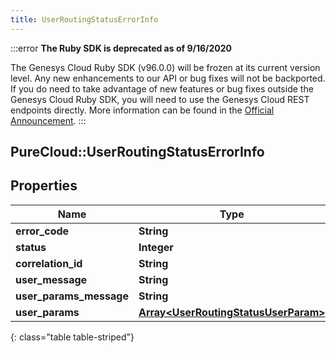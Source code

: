 ```yaml
---
title: UserRoutingStatusErrorInfo
---
```


:::error
**The Ruby SDK is deprecated as of 9/16/2020**

The Genesys Cloud Ruby SDK (v96.0.0) will be frozen at its current version level. Any new enhancements to our API or bug fixes will not be backported. If you do need to take advantage of new features or bug fixes outside the Genesys Cloud Ruby SDK, you will need to use the Genesys Cloud REST endpoints directly. More information can be found in the [Official Announcement](https://developer.mypurecloud.com/forum/t/announcement-genesys-cloud-ruby-sdk-end-of-life/8850).
:::


## PureCloud::UserRoutingStatusErrorInfo

## Properties

|Name | Type | Description | Notes|
|------------ | ------------- | ------------- | -------------|
| **error_code** | **String** |  | [optional] |
| **status** | **Integer** |  | [optional] |
| **correlation_id** | **String** |  | [optional] |
| **user_message** | **String** |  | [optional] |
| **user_params_message** | **String** |  | [optional] |
| **user_params** | [**Array&lt;UserRoutingStatusUserParam&gt;**](UserRoutingStatusUserParam.html) |  | [optional] |
{: class="table table-striped"}


